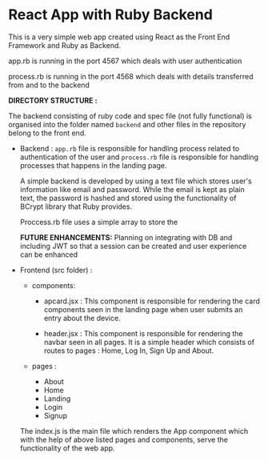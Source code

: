 # React App with Ruby Backend
This is a very simple web app created using React as the Front End Framework and Ruby as Backend.

app.rb is running in the port 4567 which deals with user authentication

process.rb is running in the port 4568 which deals with details transferred from and to the backend

**DIRECTORY STRUCTURE :**

The backend consisting of ruby code and spec file (not fully functional) is organised into the folder named `backend` and other files in the repository belong to the front end.

- Backend :
    `app.rb` file is responsible for handling process related to authentication of the user and  `process.rb` file is responsible for handling processes that happens in the landing page.

    A simple backend is developed by using a text file which stores user's information like email and password. While the email is kept as plain text, the password is hashed and stored using the functionality of BCrypt library that Ruby provides.

    Proccess.rb file uses a simple array to store the 

    **FUTURE ENHANCEMENTS:** Planning on integrating with DB and including JWT so that a session can be created and user experience can be enhanced

- Frontend (src folder) :
    - components:

        - apcard.jsx : This component is responsible for rendering the card components seen in the landing page when user submits an entry about the device.

        - header.jsx : This component is responsible for rendering the navbar seen in all pages. It is a simple header which consists of routes to pages : Home, Log In, Sign Up and About.

    - pages :
        - About
        - Home
        - Landing
        - Login
        - Signup

    The index.js is the main file which renders the App component which with the help of above listed pages and components, serve the functionality of the web app.
